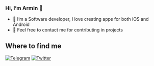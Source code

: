 ### Hi, I’m Armin 👋
- 📱 I’m a Software developer, I love creating apps for both iOS and Android
- 🧩 Feel free to contact me for contributing in projects

## Where to find me
[![Telegram](https://img.shields.io/twitter/url?color=blue&label=%40ArminShalchian&logo=Telegram&style=social&url=https%3A%2F%2Ft.me%2Farminshalchian)](https://t.me/arminshalchian) [![Twitter](https://img.shields.io/twitter/url?color=blue&label=%40ArminShalchian&style=social&url=https%3A%2F%2Ftwitter.com%2Farminshalchian)](https://twitter.com/arminshalchian)
